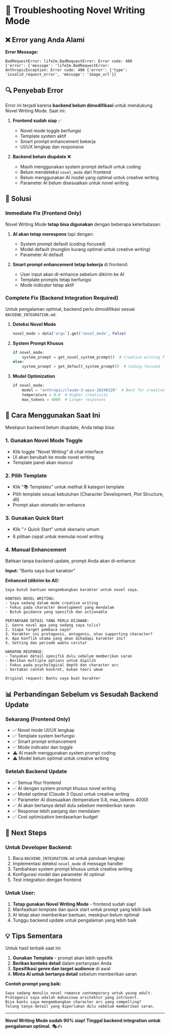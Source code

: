# 🔧 Troubleshooting Novel Writing Mode

## ❌ Error yang Anda Alami

**Error Message:**
```
BadRequestError: lifeIm.BadRequestError: Error code: 400
{'error': {'message': 'lifeIm.BadRequestError: 
AnthropicException: Error code: 400 {'error': {'type': 'invalid_request_error', 'message': 'image_url'}}
```

## 🔍 Penyebab Error

Error ini terjadi karena **backend belum dimodifikasi** untuk mendukung Novel Writing Mode. Saat ini:

1. **Frontend sudah siap** ✅
   - Novel mode toggle berfungsi
   - Template system aktif
   - Smart prompt enhancement bekerja
   - UI/UX lengkap dan responsive

2. **Backend belum diupdate** ❌
   - Masih menggunakan system prompt default untuk coding
   - Belum mendeteksi `novel_mode` dari frontend
   - Belum menggunakan AI model yang optimal untuk creative writing
   - Parameter AI belum disesuaikan untuk novel writing

## 🎯 Solusi

### **Immediate Fix (Frontend Only)**
Novel Writing Mode **tetap bisa digunakan** dengan beberapa keterbatasan:

1. **AI akan tetap merespons** tapi dengan:
   - System prompt default (coding-focused)
   - Model default (mungkin kurang optimal untuk creative writing)
   - Parameter AI default

2. **Smart prompt enhancement tetap bekerja** di frontend:
   - User input akan di-enhance sebelum dikirim ke AI
   - Template prompts tetap berfungsi
   - Mode indicator tetap aktif

### **Complete Fix (Backend Integration Required)**
Untuk pengalaman optimal, backend perlu dimodifikasi sesuai `BACKEND_INTEGRATION.md`:

1. **Deteksi Novel Mode**
   ```python
   novel_mode = data['args'].get('novel_mode', False)
   ```

2. **System Prompt Khusus**
   ```python
   if novel_mode:
       system_prompt = get_novel_system_prompt()  # Creative writing focused
   else:
       system_prompt = get_default_system_prompt()  # Coding focused
   ```

3. **Model Optimization**
   ```python
   if novel_mode:
       model = "anthropic/claude-3-opus-20240229"  # Best for creative writing
       temperature = 0.8  # Higher creativity
       max_tokens = 4000  # Longer responses
   ```

## 🚀 Cara Menggunakan Saat Ini

Meskipun backend belum diupdate, Anda tetap bisa:

### **1. Gunakan Novel Mode Toggle**
- Klik toggle "Novel Writing" di chat interface
- UI akan berubah ke mode novel writing
- Template panel akan muncul

### **2. Pilih Template**
- Klik "📚 Templates" untuk melihat 8 kategori template
- Pilih template sesuai kebutuhan (Character Development, Plot Structure, dll)
- Prompt akan otomatis ter-enhance

### **3. Gunakan Quick Start**
- Klik "⚡ Quick Start" untuk skenario umum
- 6 pilihan cepat untuk memulai novel writing

### **4. Manual Enhancement**
Bahkan tanpa backend update, prompt Anda akan di-enhance:

**Input:** "Bantu saya buat karakter"

**Enhanced (dikirim ke AI):**
```
Saya butuh bantuan mengembangkan karakter untuk novel saya.

KONTEKS NOVEL WRITING:
- Saya sedang dalam mode creative writing
- Fokus pada character development yang mendalam
- Butuh guidance yang spesifik dan actionable

PERTANYAAN DETAIL YANG PERLU DIJAWAB:
1. Genre novel apa yang sedang saya tulis?
2. Siapa target pembaca saya?
3. Karakter ini protagonis, antagonis, atau supporting character?
4. Apa konflik utama yang akan dihadapi karakter ini?
5. Setting dan periode waktu cerita?

HARAPAN RESPONSE:
- Tanyakan detail spesifik dulu sebelum memberikan saran
- Berikan multiple options untuk dipilih
- Fokus pada psychological depth dan character arc
- Sertakan contoh konkret, bukan teori umum

Original request: Bantu saya buat karakter
```

## 📊 Perbandingan Sebelum vs Sesudah Backend Update

### **Sekarang (Frontend Only)**
- ✅ Novel mode UI/UX lengkap
- ✅ Template system berfungsi
- ✅ Smart prompt enhancement
- ✅ Mode indicator dan toggle
- ⚠️ AI masih menggunakan system prompt coding
- ⚠️ Model belum optimal untuk creative writing

### **Setelah Backend Update**
- ✅ Semua fitur frontend
- ✅ AI dengan system prompt khusus novel writing
- ✅ Model optimal (Claude 3 Opus) untuk creative writing
- ✅ Parameter AI disesuaikan (temperature 0.8, max_tokens 4000)
- ✅ AI akan bertanya detail dulu sebelum memberikan saran
- ✅ Response lebih panjang dan mendalam
- ✅ Cost optimization berdasarkan budget

## 🔧 Next Steps

### **Untuk Developer Backend:**
1. Baca `BACKEND_INTEGRATION.md` untuk panduan lengkap
2. Implementasi deteksi `novel_mode` di message handler
3. Tambahkan system prompt khusus untuk creative writing
4. Konfigurasi model dan parameter AI optimal
5. Test integration dengan frontend

### **Untuk User:**
1. **Tetap gunakan Novel Writing Mode** - frontend sudah siap!
2. Manfaatkan template dan quick start untuk prompt yang lebih baik
3. AI tetap akan memberikan bantuan, meskipun belum optimal
4. Tunggu backend update untuk pengalaman yang lebih baik

## 💡 Tips Sementara

Untuk hasil terbaik saat ini:

1. **Gunakan Template** - prompt akan lebih spesifik
2. **Berikan konteks detail** dalam pertanyaan Anda
3. **Spesifikasi genre dan target audience** di awal
4. **Minta AI untuk bertanya detail** sebelum memberikan saran

**Contoh prompt yang baik:**
```
Saya sedang menulis novel romance contemporary untuk young adult. 
Protagonis saya adalah mahasiswa arsitektur yang introvert. 
Bisa bantu saya mengembangkan character arc yang compelling? 
Tolong tanya detail yang diperlukan dulu sebelum memberikan saran.
```

---

**Novel Writing Mode sudah 90% siap! Tinggal backend integration untuk pengalaman optimal.** 🎭✍️